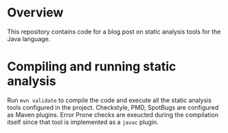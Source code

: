# Overview
This repository contains code for a blog post on static analysis tools for the Java language.

# Compiling and running static analysis
Run `mvn validate` to compile the code and execute all the static analysis tools configured in the project.
Checkstyle, PMD, SpotBugs are configured as Maven plugins. Error Prone checks are exeucted 
during the compilation itself since that tool is implemented as a `javac` plugin.